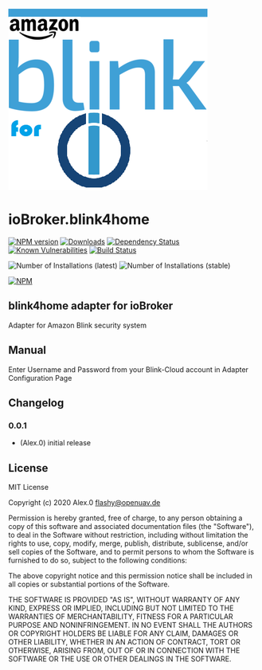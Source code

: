 ![Logo](admin/blink4home.png)
# ioBroker.blink4home

[![NPM version](http://img.shields.io/npm/v/iobroker.blink4home.svg)](https://www.npmjs.com/package/iobroker.blink4home)
[![Downloads](https://img.shields.io/npm/dm/iobroker.blink4home.svg)](https://www.npmjs.com/package/iobroker.blink4home)
[![Dependency Status](https://img.shields.io/david/Flashy-GER/iobroker.blink4home.svg)](https://david-dm.org/Flashy-GER/iobroker.blink4home)
[![Known Vulnerabilities](https://snyk.io/test/github/Flashy-GER/ioBroker.blink4home/badge.svg)](https://snyk.io/test/github/Flashy-GER/ioBroker.blink4home)
[![Build Status](https://travis-ci.com/Flashy-GER/ioBroker.blink4home.svg?branch=master)](https://travis-ci.com/Flashy-GER/ioBroker.blink4home)

![Number of Installations (latest)](http://iobroker.live/badges/blink4home-installed.svg)
![Number of Installations (stable)](http://iobroker.live/badges/blink4home-stable.svg)

[![NPM](https://nodei.co/npm/iobroker.blink4home.png?downloads=true)](https://nodei.co/npm/iobroker.blink4home/)

## blink4home adapter for ioBroker

Adapter for Amazon Blink security system

## Manual

Enter Username and Password from your Blink-Cloud account in Adapter Configuration Page

## Changelog

### 0.0.1
* (Alex.0) initial release

## License
MIT License

Copyright (c) 2020 Alex.0 <flashy@openuav.de>

Permission is hereby granted, free of charge, to any person obtaining a copy
of this software and associated documentation files (the "Software"), to deal
in the Software without restriction, including without limitation the rights
to use, copy, modify, merge, publish, distribute, sublicense, and/or sell
copies of the Software, and to permit persons to whom the Software is
furnished to do so, subject to the following conditions:

The above copyright notice and this permission notice shall be included in all
copies or substantial portions of the Software.

THE SOFTWARE IS PROVIDED "AS IS", WITHOUT WARRANTY OF ANY KIND, EXPRESS OR
IMPLIED, INCLUDING BUT NOT LIMITED TO THE WARRANTIES OF MERCHANTABILITY,
FITNESS FOR A PARTICULAR PURPOSE AND NONINFRINGEMENT. IN NO EVENT SHALL THE
AUTHORS OR COPYRIGHT HOLDERS BE LIABLE FOR ANY CLAIM, DAMAGES OR OTHER
LIABILITY, WHETHER IN AN ACTION OF CONTRACT, TORT OR OTHERWISE, ARISING FROM,
OUT OF OR IN CONNECTION WITH THE SOFTWARE OR THE USE OR OTHER DEALINGS IN THE
SOFTWARE.